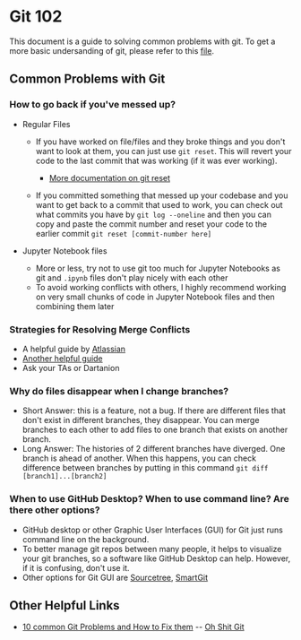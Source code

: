 # Git 102

This document is a guide to solving common problems with git. To get a more basic undersanding of git, please refer to this [file](./git-101.md).

## Common Problems with Git

### How to go back if you've messed up?

- Regular Files
    - If you have worked on file/files and they broke things and you don't want to look at them, you can just use `git reset`. This will revert your code to the last commit that was working (if it was ever working).

        - [More documentation on git reset](https://git-scm.com/docs/git-reset)

    - If you committed something that messed up your codebase and you want to get back to a commit that used to work, you can check out what commits you have by `git log --oneline` and then you can copy and paste the commit number and reset your code to the earlier commit `git reset [commit-number here]`
        

- Jupyter Notebook files
    - More or less, try not to use git too much for Jupyter Notebooks as git and `.ipynb` files don't play nicely with each other
    - To avoid working conflicts with others, I highly recommend working on very small chunks of code in Jupyter Notebook files and then combining them later

### Strategies for Resolving Merge Conflicts

- A helpful guide by [Atlassian](https://www.atlassian.com/git/tutorials/using-branches/merge-conflicts)
- [Another helpful guide](https://www.git-tower.com/learn/git/ebook/en/command-line/advanced-topics/merge-conflicts)
- Ask your TAs or Dartanion

### Why do files disappear when I change branches?
 - Short Answer: this is a feature, not a bug. If there are different files that don't exist in different branches, they disappear. You can merge branches to each other to add files to one branch that exists on another branch.
 - Long Answer: The histories of 2 different branches have diverged. One branch is ahead of another. When this happens, you can check difference between branches by putting in this command `git diff [branch1]...[branch2]`

### When to use GitHub Desktop? When to use command line? Are there other options?
- GitHub desktop or other Graphic User Interfaces (GUI) for Git just runs command line on the background.
- To better manage git repos between many people, it helps to visualize your git branches, so a software like GitHub Desktop can help. However, if it is confusing, don't use it.
- Other options for Git GUI are [Sourcetree](https://www.sourcetreeapp.com/), [SmartGit](https://www.syntevo.com/smartgit/)

## Other Helpful Links

- [10 common Git Problems and How to Fix them](https://www.codementor.io/citizen428/git-tutorial-10-common-git-problems-and-how-to-fix-them-aajv0katd)
-- [Oh Shit Git](https://ohshitgit.com/)